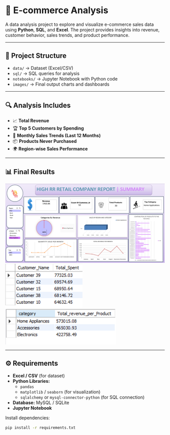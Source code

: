 # 🛒 E-commerce Analysis  

A data analysis project to explore and visualize e-commerce sales data using **Python**, **SQL**, and **Excel**. The project provides insights into revenue, customer behavior, sales trends, and product performance.  

---

## 📂 Project Structure
- `data/` → Dataset (Excel/CSV)  
- `sql/` → SQL queries for analysis  
- `notebooks/` → Jupyter Notebook with Python code  
- `images/` → Final output charts and dashboards  

---

## 🔍 Analysis Includes
- 📈 **Total Revenue**  
- 🏆 **Top 5 Customers by Spending**  
- 📅 **Monthly Sales Trends (Last 12 Months)**  
- 📦 **Products Never Purchased**  
- 🌍 **Region-wise Sales Performance**  

---

## 📊 Final Results
![Dashboard](Excel_dashboard_E-commerce.png)  
![TopCustomers](Final_result_screenshot/Top_5_customer.png)    
![category and total_revenue](Final_result_screenshot/category_and_total_revenue.png) 

---

## ⚙️ Requirements
- **Excel / CSV** (for dataset)  
- **Python Libraries:**  
  - `pandas`  
  - `matplotlib` / `seaborn` (for visualization)  
  - `sqlalchemy` or `mysql-connector-python` (for SQL connection)  
- **Database:** MySQL / SQLite  
- **Jupyter Notebook**  

Install dependencies:  
```bash
pip install -r requirements.txt
